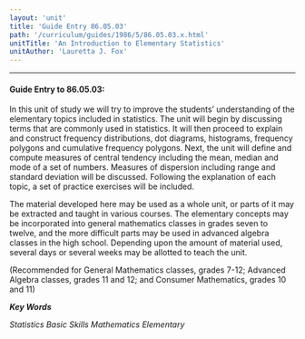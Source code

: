 ```yaml
---
layout: 'unit'
title: 'Guide Entry 86.05.03'
path: '/curriculum/guides/1986/5/86.05.03.x.html'
unitTitle: 'An Introduction to Elementary Statistics'
unitAuthor: 'Lauretta J. Fox'
---
```


<body>
<hr/>
 <h4>
  Guide Entry to 86.05.03:
 </h4>
 In this unit of study we will try to improve the students’ understanding of the elementary topics included in statistics. The unit will begin by discussing terms that are commonly used in statistics. It will then proceed to explain and construct frequency distributions, dot diagrams, histograms, frequency polygons and cumulative frequency polygons. Next, the unit will define and compute measures of central tendency including the mean, median and mode of a set of numbers. Measures of dispersion including range and standard deviation will be discussed. Following the explanation of each topic, a set of practice exercises will be included.
 <p>
  The material developed here may be used as a whole unit, or parts of it may be extracted and taught in various courses. The elementary concepts may be incorporated into general mathematics classes in grades seven to twelve, and the more difficult parts may be used in advanced algebra classes in the high school. Depending upon the amount of material used, several days or several weeks may be allotted to teach the unit.
 </p>
 <p>
  (Recommended for General Mathematics classes, grades 7-12; Advanced Algebra classes, grades 11 and 12; and Consumer Mathematics, grades 10 and 11)
 </p>
<p>
  <b>
   <i>
    Key Words
   </i>
  </b>
  <br/>
 </p>
 <p>
  <i>
   Statistics Basic Skills Mathematics Elementary
  </i>
 </p>

</body>
